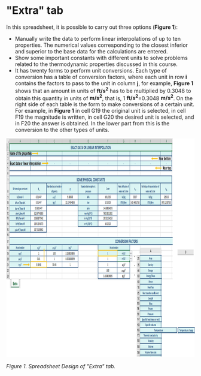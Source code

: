 # "Extra" tab

In this spreadsheet, it is possible to carry out three options (**Figure 1**): 

+ Manually write the data to perform linear interpolations of up to ten properties. The numerical values ​​corresponding to the closest inferior and superior to the base data for the calculations are entered.
+ Show some important constants with different units to solve problems related to the thermodynamic properties discussed in this course.
+ It has twenty forms to perform unit conversions. Each type of conversion has a table of conversion factors, where each unit in row $\mathbf{i}$ contains the factors to pass to the unit in column $\mathbf{j}$, for example, **Figure 1** shows that an amount in units of $\mathbf{ft/s^2}$ has to be multiplied by 0.3048 to obtain this quantity in units of $\mathbf{m/s^2}$, that is, 1 $\mathbf{ft/s^2}$=0.3048 $\mathbf{m/s^2}$. On the right side of each table is the form to make conversions of a certain unit. For example, in **Figure 1** in cell G19 the original unit is selected, in cell F19 the magnitude is written, in cell G20 the desired unit is selected, and in F20 the answer is obtained. In the lower part from this is the conversion to the other types of units.

<img src="https://github.com/IMClick-Project/IQ/blob/main/Cubic%20Equations%20of%20State%20Simulator/Code%20Documentation/macros5.jpg" width="1125" height="583">

*Figure 1. Spreadsheet Design of "Extra" tab.*